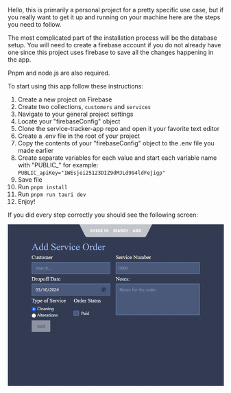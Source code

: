 Hello, this is primarily a personal project for a pretty specific use case, but if you really want to get it up and running on your machine here are the steps you need to follow.

The most complicated part of the installation process will be the database setup. You will need to create a firebase account if you do not already have one since this project uses firebase to save all the changes happening in the app.

Pnpm and node.js are also required.

To start using this app follow these instructions:

1. Create a new project on Firebase
2. Create two collections, `customers` and `services`
3. Navigate to your general project settings
4. Locate your "firebaseConfig" object
5. Clone the service-tracker-app repo and open it your favorite text editor
6. Create a .env file in the root of your project
7. Copy the contents of your "firebaseConfig" object to the .env file you made earlier
8. Create separate variables for each value and start each variable name with "PUBLIC_" for example: `PUBLIC_apiKey="1WEsjei25123DIZ9dMJLd994ldFejigp"`
9. Save file
10. Run `pnpm install` 
11. Run `pnpm run tauri dev`
12. Enjoy!

If you did every step correctly you should see the following screen:

![Screenshot of the main page of the service-tracker-app application](/static/images/main_page.png)
